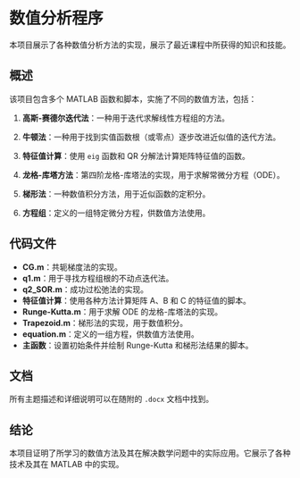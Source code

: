 # 数值分析程序

本项目展示了各种数值分析方法的实现，展示了最近课程中所获得的知识和技能。

## 概述

该项目包含多个 MATLAB 函数和脚本，实施了不同的数值方法，包括：

1. **高斯-赛德尔迭代法**：一种用于迭代求解线性方程组的方法。

2. **牛顿法**：一种用于找到实值函数根（或零点）逐步改进近似值的迭代方法。

3. **特征值计算**：使用 `eig` 函数和 QR 分解法计算矩阵特征值的函数。

4. **龙格-库塔方法**：第四阶龙格-库塔法的实现，用于求解常微分方程（ODE）。

5. **梯形法**：一种数值积分方法，用于近似函数的定积分。

6. **方程组**：定义的一组特定微分方程，供数值方法使用。

## 代码文件

- **CG.m**：共轭梯度法的实现。
- **q1.m**：用于寻找方程组根的不动点迭代法。
- **q2_SOR.m**：成功过松弛法的实现。
- **特征值计算**：使用各种方法计算矩阵 A、B 和 C 的特征值的脚本。
- **Runge-Kutta.m**：用于求解 ODE 的龙格-库塔法的实现。
- **Trapezoid.m**：梯形法的实现，用于数值积分。
- **equation.m**：定义的一组方程，供数值方法使用。
- **主函数**：设置初始条件并绘制 Runge-Kutta 和梯形法结果的脚本。

## 文档

所有主题描述和详细说明可以在随附的 `.docx` 文档中找到。

## 结论

本项目证明了所学习的数值方法及其在解决数学问题中的实际应用。它展示了各种技术及其在 MATLAB 中的实现。